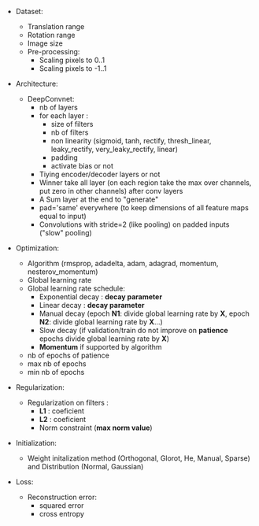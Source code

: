* Dataset:
    - Translation range
    - Rotation range
    - Image size
    - Pre-processing:
        - Scaling pixels to 0..1
        - Scaling pixels to -1..1
* Architecture:
    - DeepConvnet:
        - nb of layers
        - for each layer :
            - size of filters
            - nb of filters
            - non linearity (sigmoid, tanh, rectify, thresh_linear,  leaky_rectify, very_leaky_rectify, linear)
            - padding
            - activate bias or not
        - Tiying encoder/decoder layers or not
        - Winner take all layer (on each region take the max over channels, put zero in other channels) after conv layers 
        - A Sum layer at the end to "generate"
        - pad='same' everywhere (to keep dimensions of all feature maps equal to input)
        - Convolutions with stride=2 (like pooling) on padded inputs ("slow" pooling)

* Optimization:
    - Algorithm (rmsprop, adadelta, adam, adagrad, momentum, nesterov_momentum)
    - Global learning rate
    - Global learning rate schedule:
        * Exponential decay : **decay parameter**
        * Linear decay : **decay parameter**
        * Manual decay (epoch **N1**: divide global learning rate by **X**, epoch **N2**: divide global learning rate by **X**...)
        * Slow decay (if validation/train do not improve on **patience** epochs divide global learning rate by **X**)
        * **Momentum** if supported by algorithm
    - nb of epochs of patience
    - max nb of epochs
    - min nb of epochs
* Regularization:
    - Regularization on filters :
        - **L1** : coeficient
        - **L2** : coeficient
        - Norm constraint (**max norm value**)

* Initialization:
    - Weight initalization method (Orthogonal, Glorot, He, Manual, Sparse) and Distribution (Normal, Gaussian)

* Loss:
	- Reconstruction error:
		- squared error
		- cross entropy
